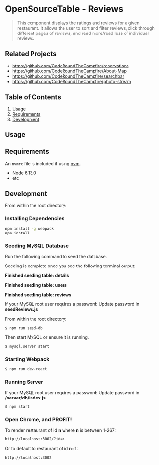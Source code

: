 # OpenSourceTable - Reviews

> This component displays the ratings and reviews for a given restaurant. It allows the user to sort and filter reviews, click through different pages of reviews, and read more/read less of individual reviews.

## Related Projects

  - https://github.com/CodeRoundTheCampfire/reservations
  - https://github.com/CodeRoundTheCampfire/About-Map
  - https://github.com/CodeRoundTheCampfire/searchbar
  - https://github.com/CodeRoundTheCampfire/photo-stream

## Table of Contents

1. [Usage](#Usage)
1. [Requirements](#requirements)
1. [Development](#development)

## Usage

## Requirements

An `nvmrc` file is included if using [nvm](https://github.com/creationix/nvm).

- Node 6.13.0
- etc

## Development

From within the root directory:

### Installing Dependencies

```sh
npm install -g webpack
npm install
```

### Seeding MySQL Database

Run the following command to seed the database.

Seeding is complete once you see the following terminal output:

**Finished seeding table: details**

**Finished seeding table: users**

**Finished seeding table: reviews**

If your MySQL root user requires a password:
Update password in **seedReviews.js**

From within the root directory:

```sh
$ npm run seed-db
```

Then start MySQL or ensure it is running.

```sh
$ mysql.server start
```

### Starting Webpack 

```sh
$ npm run dev-react
```

### Running Server

If your MySQL root user requires a password:
Update password in **/server/db/index.js**

```sh
$ npm start
```

### Open Chrome, and PROFIT!

To render restaurant of id **n** where **n** is between 1-267:

```sh
http://localhost:3002/?id=n
```

Or to default to restaurant of id **n**=1:

```sh
http://localhost:3002
```
